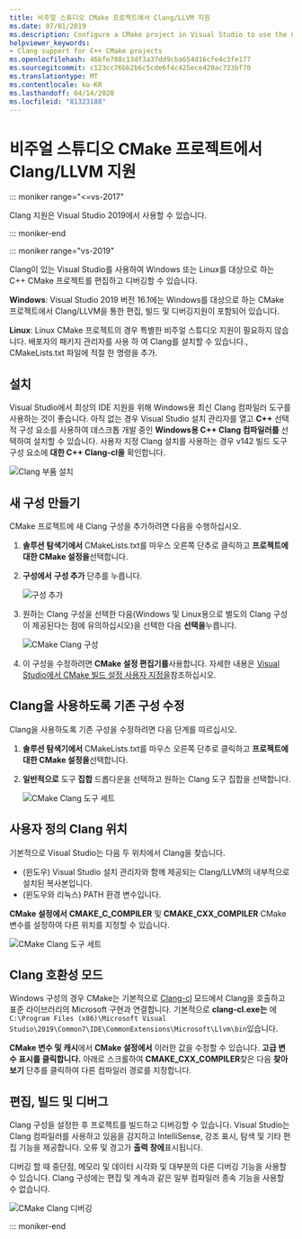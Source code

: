 ```yaml
---
title: 비주얼 스튜디오 CMake 프로젝트에서 Clang/LLVM 지원
ms.date: 07/01/2019
ms.description: Configure a CMake project in Visual Studio to use the Clang/LLVM toolchain.
helpviewer_keywords:
- Clang support for C++ CMake projects
ms.openlocfilehash: 46bfe788c13df3a37dd9cba654d16cfe4c3fe177
ms.sourcegitcommit: c123cc76bb2b6c5cde6f4c425ece420ac733bf70
ms.translationtype: MT
ms.contentlocale: ko-KR
ms.lasthandoff: 04/14/2020
ms.locfileid: "81323188"
---
```

# <a name="clangllvm-support-in-visual-studio-cmake-projects"></a>비주얼 스튜디오 CMake 프로젝트에서 Clang/LLVM 지원

::: moniker range="<=vs-2017"

Clang 지원은 Visual Studio 2019에서 사용할 수 있습니다.

::: moniker-end

::: moniker range="vs-2019"

Clang이 있는 Visual Studio를 사용하여 Windows 또는 Linux를 대상으로 하는 C++ CMake 프로젝트를 편집하고 디버깅할 수 있습니다.

**Windows**: Visual Studio 2019 버전 16.1에는 Windows를 대상으로 하는 CMake 프로젝트에서 Clang/LLVM을 통한 편집, 빌드 및 디버깅지원이 포함되어 있습니다.

**Linux**: Linux CMake 프로젝트의 경우 특별한 비주얼 스튜디오 지원이 필요하지 않습니다. 배포자의 패키지 관리자를 사용 하 여 Clang를 설치할 수 있습니다., CMakeLists.txt 파일에 적절 한 명령을 추가.

## <a name="install"></a>설치

Visual Studio에서 최상의 IDE 지원을 위해 Windows용 최신 Clang 컴파일러 도구를 사용하는 것이 좋습니다. 아직 없는 경우 Visual Studio 설치 관리자를 열고 **C++** 선택적 구성 요소를 사용하여 데스크톱 개발 중인 **Windows용 C++ Clang 컴파일러를** 선택하여 설치할 수 있습니다. 사용자 지정 Clang 설치를 사용하는 경우 v142 빌드 도구 구성 요소에 **대한 C++ Clang-cl을** 확인합니다.

![Clang 부품 설치](media/clang-install-vs2019.png)

## <a name="create-a-new-configuration"></a>새 구성 만들기

CMake 프로젝트에 새 Clang 구성을 추가하려면 다음을 수행하십시오.

1. **솔루션 탐색기에서** CMakeLists.txt를 마우스 오른쪽 단추로 클릭하고 **프로젝트에 대한 CMake 설정을**선택합니다.

1. **구성에서** **구성 추가** 단추를 누릅니다.

   ![구성 추가](media/cmake-add-config-icon.png)

1. 원하는 Clang 구성을 선택한 다음(Windows 및 Linux용으로 별도의 Clang 구성이 제공된다는 점에 유의하십시오)을 선택한 다음 **선택을**누릅니다.

   ![CMake Clang 구성](media/cmake-clang-configuration.png)

1. 이 구성을 수정하려면 **CMake 설정 편집기를**사용합니다. 자세한 내용은 [Visual Studio에서 CMake 빌드 설정 사용자 지정을](customize-cmake-settings.md)참조하십시오.

## <a name="modify-an-existing-configuration-to-use-clang"></a>Clang을 사용하도록 기존 구성 수정

Clang을 사용하도록 기존 구성을 수정하려면 다음 단계를 따르십시오.

1. **솔루션 탐색기에서** CMakeLists.txt를 마우스 오른쪽 단추로 클릭하고 **프로젝트에 대한 CMake 설정을**선택합니다.

1. **일반적으로** 도구 **집합** 드롭다운을 선택하고 원하는 Clang 도구 집합을 선택합니다.

   ![CMake Clang 도구 세트](media/cmake-clang-toolset.png)

## <a name="custom-clang-locations"></a>사용자 정의 Clang 위치

기본적으로 Visual Studio는 다음 두 위치에서 Clang을 찾습니다.

- (윈도우) Visual Studio 설치 관리자와 함께 제공되는 Clang/LLVM의 내부적으로 설치된 복사본입니다.
- (윈도우와 리눅스) PATH 환경 변수입니다.

**CMake 설정에서** **CMAKE_C_COMPILER** 및 **CMAKE_CXX_COMPILER** CMake 변수를 설정하여 다른 위치를 지정할 수 있습니다.

![CMake Clang 도구 세트](media/clang-location-cmake.png)

## <a name="clang-compatibility-modes"></a>Clang 호환성 모드

Windows 구성의 경우 CMake는 기본적으로 [Clang-cl](https://llvm.org/devmtg/2014-04/PDFs/Talks/clang-cl.pdf) 모드에서 Clang을 호출하고 표준 라이브러리의 Microsoft 구현과 연결합니다. 기본적으로 **clang-cl.exe는** 에 `C:\Program Files (x86)\Microsoft Visual Studio\2019\Common7\IDE\CommonExtensions\Microsoft\Llvm\bin`있습니다.

**CMake 변수 및 캐시**에서 **CMake 설정에서** 이러한 값을 수정할 수 있습니다. **고급 변수 표시를 클릭합니다.** 아래로 스크롤하여 **CMAKE_CXX_COMPILER**찾은 다음 **찾아보기** 단추를 클릭하여 다른 컴파일러 경로를 지정합니다.

## <a name="edit-build-and-debug"></a>편집, 빌드 및 디버그

Clang 구성을 설정한 후 프로젝트를 빌드하고 디버깅할 수 있습니다. Visual Studio는 Clang 컴파일러를 사용하고 있음을 감지하고 IntelliSense, 강조 표시, 탐색 및 기타 편집 기능을 제공합니다. 오류 및 경고가 **출력 창에**표시됩니다.

디버깅 할 때 중단점, 메모리 및 데이터 시각화 및 대부분의 다른 디버깅 기능을 사용할 수 있습니다. Clang 구성에는 편집 및 계속과 같은 일부 컴파일러 종속 기능을 사용할 수 없습니다.

![CMake Clang 디버깅](media/clang-debug-visualize.png)

::: moniker-end
